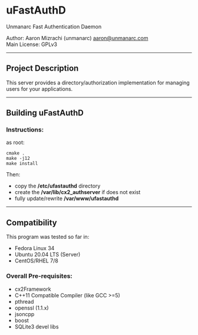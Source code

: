 # uFastAuthD 

Unmanarc Fast Authentication Daemon  
  
Author: Aaron Mizrachi (unmanarc) <aaron@unmanarc.com>   
Main License: GPLv3   


***
## Project Description

This server provides a directory/authorization implementation for managing users for your applications.

***
## Building uFastAuthD

### Instructions:

as root:

```
cmake .
make -j12
make install
```

Then:
- copy the **/etc/ufastauthd** directory
- create the **/var/lib/cx2_authserver** if does not exist
- fully update/rewrite **/var/www/ufastauthd**


***
## Compatibility

This program was tested so far in:

* Fedora Linux 34
* Ubuntu 20.04 LTS (Server)
* CentOS/RHEL 7/8

### Overall Pre-requisites:

* cx2Framework
* C++11 Compatible Compiler (like GCC >=5)
* pthread
* openssl (1.1.x)
* jsoncpp
* boost
* SQLite3 devel libs
